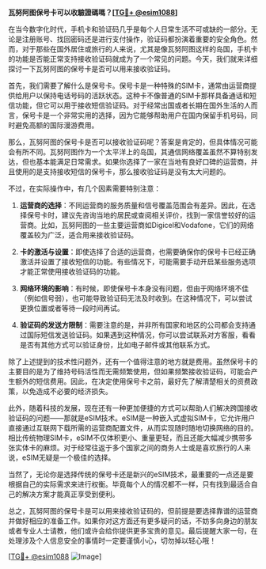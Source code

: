 **瓦努阿图保号卡可以收驗證碼嗎？[[TG💪+ @esim1088](https://t.me/s/esim1088)]**

在当今数字化时代，手机卡和验证码几乎是每个人日常生活不可或缺的一部分。无论是注册账号、找回密码还是进行支付操作，验证码都扮演着重要的安全角色。然而，对于那些在国外居住或旅行的人来说，尤其是像瓦努阿图这样的岛国，手机卡的功能是否能正常支持接收验证码就成为了一个常见的问题。今天，我们就来详细探讨一下瓦努阿图的保号卡是否可以用来接收验证码。

首先，我们需要了解什么是保号卡。保号卡是一种特殊的SIM卡，通常由运营商提供给用户以保持电话号码的活跃状态。这种卡不像普通的SIM卡那样具备通话和短信功能，但它可以用于接收短信验证码。对于经常出国或者长期在国外生活的人而言，保号卡是一个非常实用的选择，因为它能够帮助用户在国内保留手机号码，同时避免高额的国际漫游费用。

那么，瓦努阿图的保号卡是否可以接收验证码呢？答案是肯定的，但具体情况可能会有所不同。瓦努阿图作为一个太平洋上的岛国，其通信网络覆盖虽然不算特别发达，但也基本能满足日常需求。如果你选择了一家在当地有良好口碑的运营商，并且使用的是支持接收短信的保号卡，那么接收验证码是没有太大问题的。

不过，在实际操作中，有几个因素需要特别注意：

1. **运营商的选择**：不同运营商的服务质量和信号覆盖范围会有差异。因此，在选择保号卡时，建议先咨询当地的居民或查阅相关评价，找到一家信誉较好的运营商。比如，瓦努阿图的一些主要运营商如Digicel和Vodafone，它们的网络覆盖较为广泛，适合用来接收验证码。

2. **卡的激活与设置**：即使选择了合适的运营商，也需要确保你的保号卡已经正确激活并设置了接收短信的功能。有些情况下，可能需要手动开启某些服务选项才能正常使用接收验证码的功能。

3. **网络环境的影响**：有时候，即使保号卡本身没有问题，但由于网络环境不佳（例如信号弱），也可能导致验证码无法及时收到。在这种情况下，可以尝试更换位置或者等待一段时间再试。

4. **验证码的发送方限制**：需要注意的是，并非所有国家和地区的公司都会支持通过国际短信发送验证码。如果遇到这种情况，你可以尝试联系对方客服，看看是否有其他方式可以验证身份，比如电子邮件或其他联系方式。

除了上述提到的技术性问题外，还有一个值得注意的地方就是费用。虽然保号卡的主要目的是为了维持号码活性而无需频繁使用，但如果频繁接收验证码，可能会产生额外的短信费用。因此，在决定使用保号卡之前，最好先了解清楚相关的资费政策，以免造成不必要的经济损失。

此外，随着科技的发展，现在还有一种更加便捷的方式可以帮助人们解决跨国接收验证码的问题——那就是eSIM技术。eSIM是一种嵌入式虚拟SIM卡，它允许用户直接通过互联网下载所需的运营商配置文件，从而实现随时随地切换网络的目的。相比传统物理SIM卡，eSIM不仅体积更小、重量更轻，而且还能大幅减少携带多张实体卡的麻烦。对于经常往返于多个国家之间的商务人士或是喜欢旅行的人来说，eSIM无疑是一个极佳的选择。

当然了，无论你是选择传统的保号卡还是新兴的eSIM技术，最重要的一点还是要根据自己的实际需求来进行权衡。毕竟每个人的情况都不一样，只有找到最适合自己的解决方案才能真正享受到便利。

总之，瓦努阿图的保号卡是可以用来接收验证码的，但前提是要选择靠谱的运营商并做好相应的准备工作。如果你对这方面还有更多疑问的话，不妨多向身边的朋友或者专业人士请教，他们或许会给你提供更多宝贵的意见。最后提醒大家一句，在处理涉及个人信息安全的事情时一定要谨慎小心，切勿掉以轻心哦！

[[TG💪+ @esim1088](https://t.me/s/esim1088) ![Image](https://i.postimg.cc/4NQfJmqS/Snipaste-2025-05-13-00-14-12.png)]